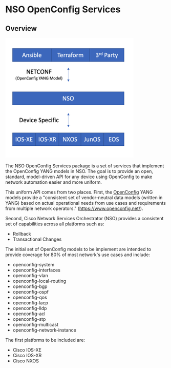 # NSO OpenConfig Services

## Overview

<img src="https://github.com/model-driven-devops/nso-oc-services/raw/main/oc-nso.png" width="400">


The NSO OpenConfig Services package is a set of services that implement the OpenConfig
YANG models in NSO.  The goal is to provide an open, standard, model-driven API for
any device using OpenConfig to make network automation easier and more uniform.

This uniform API comes from two places.  First, the [OpenConfig](https://www.openconfig.net/)
YANG models provide a
"consistent set of vendor-neutral data models (written in YANG) based on actual operational
needs from use cases and requirements from multiple network operators." (https://www.openconfig.net/).

Second, Cisco Network Services Orchestrator (NSO) provides a consistent set of capabilities across
all platforms such as:
- Rollback
- Transactional Changes



The initial set of OpenConfig models to be implement are intended to provide coverage for
80% of most network's use cases and include:
- openconfig-system
- openconfig-interfaces
- openconfig-vlan
- openconfig-local-routing
- openconfig-bgp
- openconfig-ospf
- openconfig-qos
- openconfig-lacp
- openconfig-lldp
- openconfig-acl
- openconfig-stp
- openconfig-multicast
- openconfig-network-instance

The first platforms to be included are:
- Cisco IOS-XE
- Cisco IOS-XR
- Cisco NXOS

